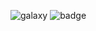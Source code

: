 ![galaxy](https://myoctocat.com/assets/images/base-octocat.svg)
![badge](https://img.shields.io/appveyor/tests/Priya-Saroj/HW1_CSC510?compact_message&label=Test&logo=Pass%2FFail&style=plastic)
